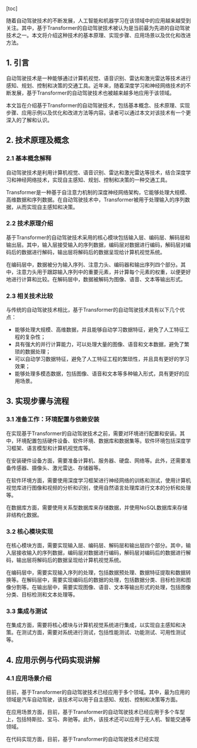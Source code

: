 
[toc]                    
                
                
随着自动驾驶技术的不断发展，人工智能和机器学习在该领域中的应用越来越受到关注。其中，基于Transformer的自动驾驶技术被认为是当前最为先进的自动驾驶技术之一。本文将介绍这种技术的基本原理、实现步骤、应用场景以及优化和改进方法。

## 1. 引言

自动驾驶技术是一种能够通过计算机视觉、语音识别、雷达和激光雷达等技术进行感知、规划、控制和决策的交通工具。近年来，随着深度学习和神经网络技术的不断发展，基于Transformer的自动驾驶技术也被越来越多地应用于该领域。

本文旨在介绍基于Transformer的自动驾驶技术，包括基本概念、技术原理、实现步骤、应用示例以及优化和改进方法等内容。读者可以通过本文对该技术有一个更深入的了解和认识。

## 2. 技术原理及概念

### 2.1 基本概念解释

自动驾驶技术是利用计算机视觉、语音识别、雷达和激光雷达等技术，结合深度学习和神经网络技术，实现自主感知、规划、控制和决策的一种交通工具。

Transformer是一种基于自注意力机制的深度神经网络架构，它能够处理大规模、高维数据和序列数据。在自动驾驶技术中，Transformer被用于处理输入的序列数据，从而实现自主感知和决策。

### 2.2 技术原理介绍

基于Transformer的自动驾驶技术采用的核心模块包括输入层、编码层、解码层和输出层。其中，输入层接受输入的序列数据，编码层对数据进行编码，解码层对编码后的数据进行解码，输出层将解码后的数据呈现给计算机视觉系统。

在编码层中，数据被分为输入序列、注意力头、编码器和输出序列四个部分。其中，注意力头用于跟踪输入序列中的重要元素，并计算每个元素的权重，以便更好地进行计算和比较。在解码层中，数据被解码为图像、语音、文本等输出形式。

### 2.3 相关技术比较

与传统的自动驾驶技术相比，基于Transformer的自动驾驶技术具有以下几个优点：

- 能够处理大规模、高维数据，并且能够自动学习数据特征，避免了人工特征工程的复杂性；
- 具有强大的并行计算能力，可以处理大量的图像、语音和文本数据，避免了繁琐的数据处理；
- 可以自动学习数据特征，避免了人工特征工程的繁琐性，并且具有更好的学习效果；
- 能够处理多模态数据，包括图像、语音和文本等多种输入形式，具有更好的应用场景。

## 3. 实现步骤与流程

### 3.1 准备工作：环境配置与依赖安装

在实现基于Transformer的自动驾驶技术之前，需要对环境进行配置和安装。其中，环境配置包括硬件设备、软件环境、数据库和数据集等。软件环境包括深度学习框架、语言模型和计算机视觉库等。

在安装硬件设备方面，需要准备计算机、服务器、硬盘、网络等。此外，还需要准备传感器、摄像头、激光雷达、存储器等。

在软件环境方面，需要使用深度学习框架进行神经网络的训练和测试，使用计算机视觉库进行图像和视频的分析和识别，使用自然语言处理库进行文本的分析和处理等。

在数据库方面，需要使用关系型数据库来存储数据，并使用NoSQL数据库来存储非结构化数据。

### 3.2 核心模块实现

在核心模块方面，需要实现输入层、编码层、解码层和输出层四个部分。其中，输入层接收输入的序列数据，编码层对数据进行编码，解码层对编码后的数据进行解码，输出层将解码后的数据呈现给计算机视觉系统。

在编码层中，需要实现输入序列的处理，包括数据预处理、数据特征提取和数据转换等。在解码层中，需要实现编码后的数据的处理，包括数据分类、目标检测和图像分割等。在输出层中，需要实现图像、语音、文本等输出形式的处理，包括图像分类、目标检测和文本处理等。

### 3.3 集成与测试

在集成方面，需要将核心模块与计算机视觉系统进行集成，以实现自主感知和决策。在测试方面，需要对系统进行测试，包括性能测试、功能测试、可用性测试等。

## 4. 应用示例与代码实现讲解

### 4.1 应用场景介绍

目前，基于Transformer的自动驾驶技术已经应用于多个领域。其中，最为应用的领域是汽车自动驾驶，该技术可以用于自主感知、规划、控制和决策等方面。

在应用场景方面，目前，基于Transformer的自动驾驶技术已经应用于多个车型上，包括特斯拉、宝马、奔驰等。此外，该技术还可以应用于无人机、智能交通等领域。

在代码实现方面，目前，基于Transformer的自动驾驶技术已经实现

